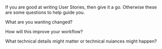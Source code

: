 If you are good at writing User Stories, then give it a go. Otherwise these are some questions to help guide you.

What are you wanting changed?

How will this improve your workflow?

What technical details might matter or technical nuiances might happen?
